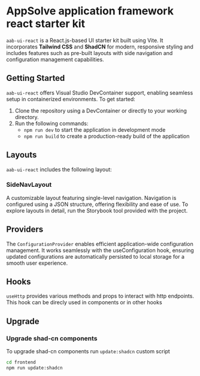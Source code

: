 # AppSolve application framework react starter kit

`aab-ui-react` is a React.js-based UI starter kit built using Vite. It incorporates **Tailwind CSS** and **ShadCN** for modern, responsive styling and includes features such as pre-built layouts with side navigation and configuration management capabilities.


## Getting Started
`aab-ui-react` offers Visual Studio DevContainer support, enabling seamless setup in containerized environments. To get started:
1. Clone the repository using a DevContainer or directly to your working directory.
2. Run the following commands:  
    * `npm run dev` to start the application in development mode
    * `npm run build` to create a production-ready build of the application

## Layouts
`aab-ui-react` includes the following layout:

### SideNavLayout
A customizable layout featuring single-level navigation. Navigation is configured using a JSON structure, offering flexibility and ease of use.
To explore layouts in detail, run the Storybook tool provided with the project.

## Providers
The `ConfigurationProvider` enables efficient application-wide configuration management. It works seamlessly with the useConfiguration hook, ensuring updated configurations are automatically persisted to local storage for a smooth user experience.

## Hooks
`useHttp` provides various methods and props to interact with http endpoints. This hook can be direcly used in components or in other hooks

## Upgrade
### Upgrade shad-cn components
To upgrade shad-cn components run `update:shadcn` custom script
```bash
cd frontend
npm run update:shadcn
``` 

